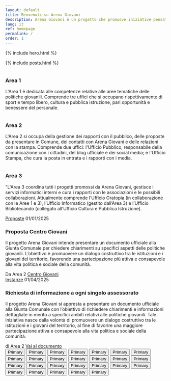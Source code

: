 ```yaml
---
layout: default
title: Benvenuti su Arena Giovani
description: Arena Giovani è un progetto che promuove iniziative pensate e gestite dai giovani, con l’obiettivo di sviluppare proposte che, dopo un processo di approvazione, vengono presentate al comune per essere realizzate.
lang: it
ref: homepage
permalink: /
order: 1
---
```


{% include hero.html %}

<main class="container my-4" markdown="1">

{% include posts.html %}
<div class="row">
  <div class="col-12 col-lg-4">
    <!--start card-->
    <div class="card-wrapper">
      <div class="card">
        <div class="card-body">
          <div class="links" href="ciao">
              <div class="img-responsive-wrapper">
                <div class="img-responsive">
                  <figure class="img-wrapper">
                    <img src="https://placehold.co/310x190/378a80/FFFFFF/?text=Area%201" title="" alt="">
                  </figure>
                </div>
              </div>
                <h3 class="card-title h3 ">Area 1</h3>
                <p class="card-text font-serif">L'Area 1 è dedicata alle competenze relative alle aree tematiche delle politiche giovanili. Comprende tre uffici che si occupano rispettivamente di sport e tempo libero, cultura e pubblica istruzione, pari opportunità e benessere del personale.</p>
          </div>
        </div>
      </div>
    </div>
    <!--end card-->
  </div>
  <div class="col-12 col-lg-4">
    <!--start card-->
    <div class="card-wrapper">
      <div class="card">
        <div class="card-body">
        <div class="img-responsive-wrapper">
          <div class="img-responsive">
            <figure class="img-wrapper">
                    <img src="https://placehold.co/310x190/378a80/FFFFFF/?text=Area%202" title="" alt="">
            </figure>
          </div>
        </div>
          <h3 class="card-title h3 ">Area 2</h3>
          <p class="card-text font-serif">L'Area 2 si occupa della gestione dei rapporti con il pubblico, delle proposte da presentare in Comune, dei contatti con Arena Giovani e delle relazioni con la stampa. Comprende due uffici: l'Ufficio Pubblico, responsabile della comunicazione con i cittadini, del blog ufficiale e dei social media; e l'Ufficio Stampa, che cura la posta in entrata e i rapporti con i media.</p>
        </div>
      </div>
    </div>
    <!--end card-->
  </div>
  <div class="col-12 col-lg-4">
    <!--start card-->
    <div class="card-wrapper">
      <div class="card">
        <div class="card-body">
        <div class="img-responsive-wrapper">
          <div class="img-responsive">
            <figure class="img-wrapper">
                    <img src="https://placehold.co/310x190/378a80/FFFFFF/?text=Area%203" title="" alt="">
            </figure>
          </div>
        </div>
          <h3 class="card-title h3 ">Area 3</h3>
          <p class="card-text font-serif">"L'Area 3 coordina tutti i progetti promossi da Arena Giovani, gestisce i servizi informatici interni e cura i rapporti con le associazioni e le possibili collaborazioni. Attualmente comprende l’Ufficio Oratopia (in collaborazione con le Aree 1 e 3), l’Ufficio Informatico (gestito dall’Area 3) e l’Ufficio Bibliotecando (collegato all’Ufficio Cultura e Pubblica Istruzione).</p>
        </div>
      </div>
    </div>
    <!--end card-->
  </div>
</div>




<div class="container">
  <div class="row">
    <div class="col-sm">
    <div class="card-wrapper card-space">
      <div class="card card-bg card-big no-after">
        <div class="card-body">
          <div class="head-tags">
            <a class="card-tag" href="/proposte/">Proposte</a>
            <span class="data">01/01/2025</span>
          </div>
          <h3 class="card-title h5 ">Proposta Centro Giovani</h3>
          <p class="card-text font-serif">Il progetto Arena Giovani intende presentare un documento ufficiale alla Giunta Comunale per chiedere chiarimenti su specifici aspetti delle politiche giovanili. L’obiettivo è promuovere un dialogo costruttivo tra le istituzioni e i giovani del territorio, favorendo una partecipazione più attiva e consapevole alla vita politica e sociale della comunità.</p>
          <div class="it-card-footer">
            <span class="card-signature">Da Area 2</span>
            <a class="btn btn-outline-primary btn-sm" href="/proposte/centrogiovani/">Centro Giovani</a>
          </div>
        </div>
      </div>
    </div>
    </div>
    <div class="col-sm">
    <div class="card-wrapper card-space">
      <div class="card card-bg card-big no-after">
        <div class="card-body">
          <div class="head-tags">
            <a class="card-tag" href="/comune/instanze/">Instanze</a>
            <span class="data">01/04/2025</span>
          </div>
          <h3 class="card-title h5 ">Richiesta di informazione a ogni singolo assessorato</h3>
          <p class="card-text font-serif">Il progetto Arena Giovani si appresta a presentare un documento ufficiale alla Giunta Comunale con l’obiettivo di richiedere chiarimenti e informazioni dettagliate in merito a specifici ambiti relativi alle politiche giovanili. Tale iniziativa nasce dalla volontà di promuovere un dialogo costruttivo tra le istituzioni e i giovani del territorio, al fine di favorire una maggiore partecipazione attiva e consapevole alla vita politica e sociale della comunità.</p>
          <div class="it-card-footer">
            <span class="card-signature">di Area 2</span>
            <a class="btn btn-outline-primary btn-sm" href="/comune/instanze/R-d-I-992739/">Vai al documento</a>
          </div>
        </div>
      </div>
    </div>
    </div>
  </div>
</div>
<div class="d-grid gap-2">
    <button class="btn btn-primary" type="button">Primary</button>
    <button class="btn btn-primary" type="button">Primary</button>
    <button class="btn btn-primary" type="button">Primary</button>
    <button class="btn btn-primary" type="button">Primary</button>
    <button class="btn btn-primary" type="button">Primary</button>
    <button class="btn btn-primary" type="button">Primary</button>
    <button class="btn btn-primary" type="button">Primary</button>
    <button class="btn btn-primary" type="button">Primary</button>
    <button class="btn btn-primary" type="button">Primary</button>
    <button class="btn btn-primary" type="button">Primary</button>
    <button class="btn btn-primary" type="button">Primary</button>
    <button class="btn btn-primary" type="button">Primary</button>
    <button class="btn btn-primary" type="button">Primary</button>
    <button class="btn btn-primary" type="button">Primary</button>
    <button class="btn btn-primary" type="button">Primary</button>
    <button class="btn btn-primary" type="button">Primary</button>
    <button class="btn btn-primary" type="button">Primary</button>
    <button class="btn btn-primary" type="button">Primary</button>
    <button class="btn btn-primary" type="button">Primary</button>
    <button class="btn btn-primary" type="button">Primary</button>
    <button class="btn btn-primary" type="button">Primary</button>
    <button class="btn btn-primary" type="button">Primary</button>
    <button class="btn btn-primary" type="button">Primary</button>
    <button class="btn btn-primary" type="button">Primary</button>
    <button class="btn btn-primary" type="button">Primary</button>
    <button class="btn btn-primary" type="button">Primary</button>
</div>
</main>

